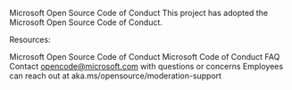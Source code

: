 Microsoft Open Source Code of Conduct
This project has adopted the Microsoft Open Source Code of Conduct.

Resources:

Microsoft Open Source Code of Conduct
Microsoft Code of Conduct FAQ
Contact opencode@microsoft.com with questions or concerns
Employees can reach out at aka.ms/opensource/moderation-support